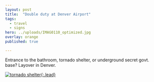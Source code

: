 ```yaml
---
layout: post
title:  "Double duty at Denver Airport"
tags:
  - travel
  - signs
hero: ../uploads/IMAG0110_optimized.jpg
overlay: orange
published: true

---
```


Entrance to the bathroom, tornado shelter, or underground secret govt. base?
Layover in Denver.

[![tornado shelter](../uploads/IMAG0110_optimized.jpg){:.lead}](../uploads/IMAG0110.jpg)
